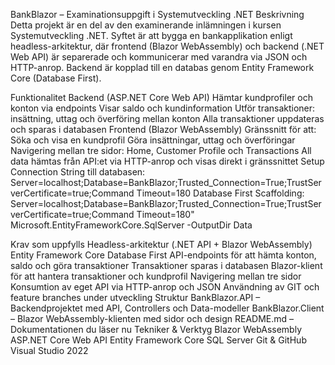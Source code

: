 BankBlazor – Examinationsuppgift i Systemutveckling .NET
Beskrivning
Detta projekt är en del av den examinerande inlämningen i kursen Systemutveckling .NET. Syftet är att bygga en bankapplikation enligt headless-arkitektur, där frontend (Blazor WebAssembly) och backend (.NET Web API) är separerade och kommunicerar med varandra via JSON och HTTP-anrop. Backend är kopplad till en databas genom Entity Framework Core (Database First).

Funktionalitet
Backend (ASP.NET Core Web API)
Hämtar kundprofiler och konton via endpoints
Visar saldo och kundinformation
Utför transaktioner: insättning, uttag och överföring mellan konton
Alla transaktioner uppdateras och sparas i databasen
Frontend (Blazor WebAssembly)
Gränssnitt för att: Söka och visa en kundprofil Göra insättningar, uttag och överföringar
Navigering mellan tre sidor: Home, Customer Profile och Transactions
All data hämtas från API:et via HTTP-anrop och visas direkt i gränssnittet
Setup
Connection String till databasen:
Server=localhost;Database=BankBlazor;Trusted_Connection=True;TrustServerCertificate=true;Command Timeout=180 Database First Scaffolding: Server=localhost;Database=BankBlazor;Trusted_Connection=True;TrustServerCertificate=true;Command Timeout=180" Microsoft.EntityFrameworkCore.SqlServer -OutputDir Data

Krav som uppfylls
Headless-arkitektur (.NET API + Blazor WebAssembly)
Entity Framework Core Database First
API-endpoints för att hämta konton, saldo och göra transaktioner
Transaktioner sparas i databasen
Blazor-klient för att hantera transaktioner och kundprofil
Navigering mellan tre sidor
Konsumtion av eget API via HTTP-anrop och JSON
Användning av GIT och feature branches under utveckling
Struktur
BankBlazor.API – Backendprojektet med API, Controllers och Data-modeller
BankBlazor.Client – Blazor WebAssembly-klienten med sidor och design
README.md – Dokumentationen du läser nu
Tekniker & Verktyg
Blazor WebAssembly
ASP.NET Core Web API
Entity Framework Core
SQL Server
Git & GitHub
Visual Studio 2022
